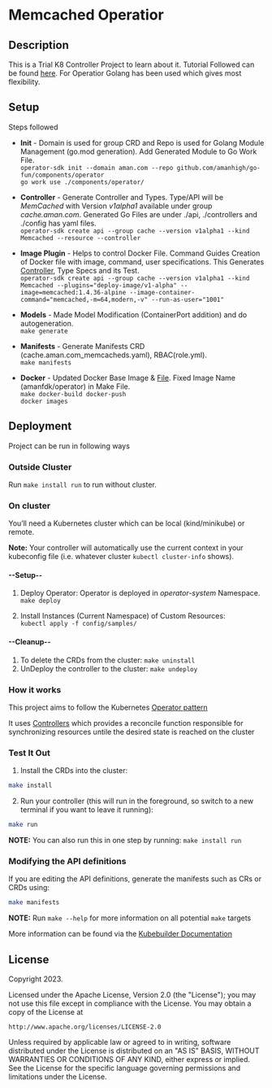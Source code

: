 # Memcached Operatior

## Description
This is a Trial K8 Controller Project to learn about it. Tutorial Followed can be found [here](https://sdk.operatorframework.io/docs/building-operators/golang/tutorial/). For Operatior Golang has been used which gives most flexibility.

## Setup

Steps followed
* **Init** -  Domain is used for group CRD and Repo is used for Golang Module Management (go.mod generation). Add Generated Module to Go Work File.\
`operator-sdk init --domain aman.com --repo github.com/amanhigh/go-fun/components/operator`\
`go work use ./components/operator/`

* **Controller** - Generate Controller and Types. Type/API will be *MemCached* with Version *v1alpha1* available under group *cache.aman.com*. Generated Go Files are under ./api, ./controllers and  ./config has yaml files.\
`operator-sdk create api --group cache --version v1alpha1 --kind Memcached --resource --controller`

* **Image Plugin** - Helps to control Docker File. Command Guides Creation of Docker file with image, command, user specifications.  This Generates [Controller](https://github.com/operator-framework/operator-sdk/blob/latest/testdata/go/v3/memcached-operator/controllers/memcached_controller.go), Type Specs and its Test. \
`operator-sdk create api --group cache --version v1alpha1 --kind Memcached --plugins="deploy-image/v1-alpha" --image=memcached:1.4.36-alpine --image-container-command="memcached,-m=64,modern,-v" --run-as-user="1001"`

* **Models** - Made Model Modification (ContainerPort addition) and do autogeneration.\
`make generate`

* **Manifests** - Generate Manifests CRD (cache.aman.com_memcacheds.yaml), RBAC(role.yml).\
 `make manifests`

* **Docker** - Updated Docker Base Image & [File](./Dockerfile). Fixed Image Name (amanfdk/operator) in Make File.\
`make docker-build docker-push`\
`docker images`

## Deployment
Project can be run in following ways

### Outside Cluster
Run `make install run` to run without cluster.

### On cluster
You’ll need a Kubernetes cluster which can be local (kind/minikube) or remote. 

**Note:** Your controller will automatically use the current context in your kubeconfig file (i.e. whatever cluster `kubectl cluster-info` shows).

#### --Setup--
1. Deploy Operator: Operator is deployed in *operator-system* Namespace.\
`make deploy`

2. Install Instances (Current Namespace) of Custom Resources:\
`kubectl apply -f config/samples/`

#### --Cleanup--
1. To delete the CRDs from the cluster:  `make uninstall`
2. UnDeploy the controller to the cluster: `make undeploy`

### How it works
This project aims to follow the Kubernetes [Operator pattern](https://kubernetes.io/docs/concepts/extend-kubernetes/operator/)

It uses [Controllers](https://kubernetes.io/docs/concepts/architecture/controller/) 
which provides a reconcile function responsible for synchronizing resources untile the desired state is reached on the cluster 

### Test It Out
1. Install the CRDs into the cluster:

```sh
make install
```

2. Run your controller (this will run in the foreground, so switch to a new terminal if you want to leave it running):

```sh
make run
```

**NOTE:** You can also run this in one step by running: `make install run`

### Modifying the API definitions
If you are editing the API definitions, generate the manifests such as CRs or CRDs using:

```sh
make manifests
```

**NOTE:** Run `make --help` for more information on all potential `make` targets

More information can be found via the [Kubebuilder Documentation](https://book.kubebuilder.io/introduction.html)

## License

Copyright 2023.

Licensed under the Apache License, Version 2.0 (the "License");
you may not use this file except in compliance with the License.
You may obtain a copy of the License at

    http://www.apache.org/licenses/LICENSE-2.0

Unless required by applicable law or agreed to in writing, software
distributed under the License is distributed on an "AS IS" BASIS,
WITHOUT WARRANTIES OR CONDITIONS OF ANY KIND, either express or implied.
See the License for the specific language governing permissions and
limitations under the License.

